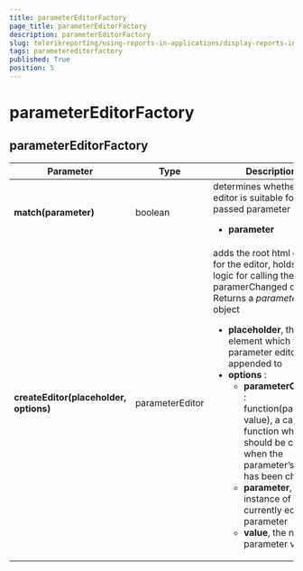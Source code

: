 ```yaml
---
title: parameterEditorFactory
page_title: parameterEditorFactory 
description: parameterEditorFactory
slug: telerikreporting/using-reports-in-applications/display-reports-in-applications/web-application/html5-report-viewer/api-reference/parametereditorfactory
tags: parametereditorfactory
published: True
position: 5
---
```

<style>
table th:first-of-type {
    width: 25%;
}
table th:nth-of-type(2) {
    width: 20%;
}
table th:nth-of-type(3) {
    width: 55%;
}
</style>

# parameterEditorFactory

## parameterEditorFactory

| Parameter | Type | Description |
| ------ | ------ | ------ |
| __match(parameter)__ |boolean|determines whether the editor is suitable for the passed parameter<ul><li>__parameter__</li></ul>|
| __createEditor(placeholder, options)__ |parameterEditor|adds the root html element for the editor, holds the logic for calling the paramerChanged callback. Returns a _parameterEditor_ object<ul><li>__placeholder__, this is the element which the parameter editor UI is appended to</li><li>__options__ :<ul><li>__parameterChanged__ : function(parameter, value), a callback function which should be called when the parameter’s value has been changed</li><li>__parameter__, the instance of the currently edited parameter</li><li>__value__, the new parameter value</li></ul></li></ul>|

